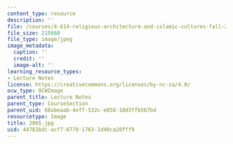 ```yaml
---
content_type: resource
description: ''
file: /courses/4-614-religious-architecture-and-islamic-cultures-fall-2002/44781bdcacf7877017631d40ca28fff9_2065.jpg
file_size: 215660
file_type: image/jpeg
image_metadata:
  caption: ''
  credit: ''
  image-alt: ''
learning_resource_types:
- Lecture Notes
license: https://creativecommons.org/licenses/by-nc-sa/4.0/
ocw_type: OCWImage
parent_title: Lecture Notes
parent_type: CourseSection
parent_uid: 68abeaab-4eff-532c-e858-18d3ffb567bd
resourcetype: Image
title: 2065.jpg
uid: 44781bdc-acf7-8770-1763-1d40ca28fff9
---
```

